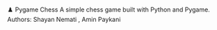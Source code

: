 ♟️ Pygame Chess
A simple chess game built with Python and Pygame.
Authors: Shayan Nemati , Amin Paykani
